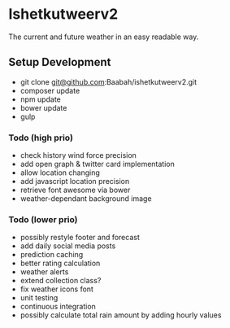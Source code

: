 Ishetkutweerv2
========================
The current and future weather in an easy readable way.

## Setup Development

* git clone git@github.com:Baabah/ishetkutweerv2.git
* composer update
* npm update
* bower update
* gulp

### Todo (high prio)
* check history wind force precision
* add open graph & twitter card implementation
* allow location changing
* add javascript location precision
* retrieve font awesome via bower
* weather-dependant background image

### Todo (lower prio)
* possibly restyle footer and forecast
* add daily social media posts
* prediction caching
* better rating calculation
* weather alerts
* extend collection class?
* fix weather icons font
* unit testing
* continuous integration
* possibly calculate total rain amount by adding hourly values